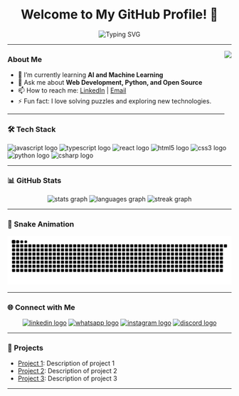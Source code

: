 <h1 align="center">Welcome to My GitHub Profile! 👋</h1>

<p align="center">
  <img src="https://readme-typing-svg.herokuapp.com?font=Fira+Code&size=24&pause=1000&color=F75C7E&center=true&vCenter=true&width=435&lines=Full+Stack+Developer;Open+Source+Enthusiast;Lifelong+Learner" alt="Typing SVG" />
</p>

---

<img align="right" height="150" src="https://media.giphy.com/media/M9gbBd9nbDrOTu1Mqx/giphy.gif"  />

### About Me

- 🌱 I’m currently learning **AI and Machine Learning**
- 💬 Ask me about **Web Development, Python, and Open Source**
- 📫 How to reach me: [LinkedIn](#) | [Email](#)
- ⚡ Fun fact: I love solving puzzles and exploring new technologies.

---

### 🛠️ Tech Stack

<div align="left">
  <img src="https://cdn.jsdelivr.net/gh/devicons/devicon/icons/javascript/javascript-original.svg" height="40" alt="javascript logo"  />
  <img src="https://cdn.jsdelivr.net/gh/devicons/devicon/icons/typescript/typescript-original.svg" height="40" alt="typescript logo"  />
  <img src="https://cdn.jsdelivr.net/gh/devicons/devicon/icons/react/react-original.svg" height="40" alt="react logo"  />
  <img src="https://cdn.jsdelivr.net/gh/devicons/devicon/icons/html5/html5-original.svg" height="40" alt="html5 logo"  />
  <img src="https://cdn.jsdelivr.net/gh/devicons/devicon/icons/css3/css3-original.svg" height="40" alt="css3 logo"  />
  <img src="https://cdn.jsdelivr.net/gh/devicons/devicon/icons/python/python-original.svg" height="40" alt="python logo"  />
  <img src="https://cdn.jsdelivr.net/gh/devicons/devicon/icons/csharp/csharp-original.svg" height="40" alt="csharp logo"  />
</div>

---

### 📊 GitHub Stats

<div align="center">
  <img src="https://github-readme-stats.vercel.app/api?username=nvvdp&hide_title=false&hide_rank=false&show_icons=true&include_all_commits=true&count_private=true&disable_animations=false&theme=dracula&locale=en&hide_border=false&order=1" height="150" alt="stats graph"  />
  <img src="https://github-readme-stats.vercel.app/api/top-langs?username=nvvdp&locale=en&hide_title=false&layout=compact&card_width=320&langs_count=5&theme=dracula&hide_border=false&order=2" height="150" alt="languages graph"  />
  <img src="https://github-readme-streak-stats.herokuapp.com/?user=nvvdp&theme=dracula&hide_border=false" height="150" alt="streak graph" />
</div>

---

### 🐍 Snake Animation

<p align="center">
  <img src="https://raw.githubusercontent.com/nvvdp/nvvdp/output/snake.svg" alt="Snake animation" />
</p>

---

### 🌐 Connect with Me

<div align="center">
  <a href="#"><img src="https://raw.githubusercontent.com/maurodesouza/profile-readme-generator/master/src/assets/icons/social/linkedin/default.svg" width="47" height="35" alt="linkedin logo"  /></a>
  <a href="#"><img src="https://raw.githubusercontent.com/maurodesouza/profile-readme-generator/master/src/assets/icons/social/whatsapp/default.svg" width="47" height="35" alt="whatsapp logo"  /></a>
  <a href="#"><img src="https://raw.githubusercontent.com/maurodesouza/profile-readme-generator/master/src/assets/icons/social/instagram/default.svg" width="47" height="35" alt="instagram logo"  /></a>
  <a href="#"><img src="https://raw.githubusercontent.com/maurodesouza/profile-readme-generator/master/src/assets/icons/social/discord/default.svg" width="47" height="35" alt="discord logo"  /></a>
</div>

---

### 🚀 Projects

- [Project 1](#): Description of project 1
- [Project 2](#): Description of project 2
- [Project 3](#): Description of project 3

---
